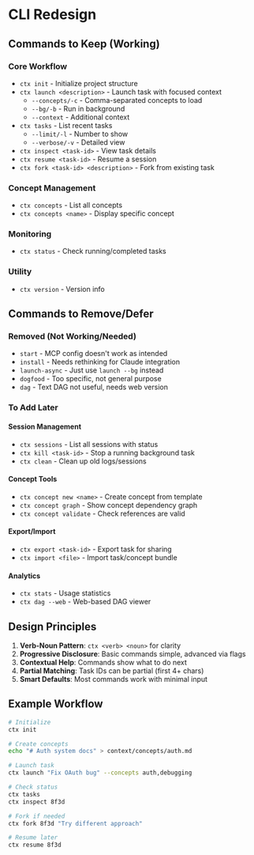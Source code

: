 # CLI Redesign

## Commands to Keep (Working)

### Core Workflow

- `ctx init` - Initialize project structure
- `ctx launch <description>` - Launch task with focused context
  - `--concepts/-c` - Comma-separated concepts to load
  - `--bg/-b` - Run in background
  - `--context` - Additional context
- `ctx tasks` - List recent tasks
  - `--limit/-l` - Number to show
  - `--verbose/-v` - Detailed view
- `ctx inspect <task-id>` - View task details
- `ctx resume <task-id>` - Resume a session
- `ctx fork <task-id> <description>` - Fork from existing task

### Concept Management

- `ctx concepts` - List all concepts
- `ctx concepts <name>` - Display specific concept

### Monitoring

- `ctx status` - Check running/completed tasks

### Utility

- `ctx version` - Version info

## Commands to Remove/Defer

### Removed (Not Working/Needed)

- `start` - MCP config doesn't work as intended
- `install` - Needs rethinking for Claude integration
- `launch-async` - Just use `launch --bg` instead
- `dogfood` - Too specific, not general purpose
- `dag` - Text DAG not useful, needs web version

### To Add Later

#### Session Management

- `ctx sessions` - List all sessions with status
- `ctx kill <task-id>` - Stop a running background task
- `ctx clean` - Clean up old logs/sessions

#### Concept Tools

- `ctx concept new <name>` - Create concept from template
- `ctx concept graph` - Show concept dependency graph
- `ctx concept validate` - Check references are valid

#### Export/Import

- `ctx export <task-id>` - Export task for sharing
- `ctx import <file>` - Import task/concept bundle

#### Analytics

- `ctx stats` - Usage statistics
- `ctx dag --web` - Web-based DAG viewer

## Design Principles

1. **Verb-Noun Pattern**: `ctx <verb> <noun>` for clarity
2. **Progressive Disclosure**: Basic commands simple, advanced via flags
3. **Contextual Help**: Commands show what to do next
4. **Partial Matching**: Task IDs can be partial (first 4+ chars)
5. **Smart Defaults**: Most commands work with minimal input

## Example Workflow

```bash
# Initialize
ctx init

# Create concepts
echo "# Auth system docs" > context/concepts/auth.md

# Launch task
ctx launch "Fix OAuth bug" --concepts auth,debugging

# Check status
ctx tasks
ctx inspect 8f3d

# Fork if needed
ctx fork 8f3d "Try different approach"

# Resume later
ctx resume 8f3d
```
